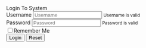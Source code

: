 <!doctype html>
<html lang="en">
<head>
    <meta charset="UTF-8">
    <meta name="viewport"
          content="width=device-width, user-scalable=no, initial-scale=1.0, maximum-scale=1.0, minimum-scale=1.0">
    <meta http-equiv="X-UA-Compatible" content="ie=edge">
    <title>Document</title>
    <link href="https://cdn.jsdelivr.net/npm/bootstrap@5.0.2/dist/css/bootstrap.min.css" rel="stylesheet" integrity="sha384-EVSTQN3/azprG1Anm3QDgpJLIm9Nao0Yz1ztcQTwFspd3yD65VohhpuuCOmLASjC" crossorigin="anonymous">
</head>
<body>
    <main class="container">
        <header class="row text-center"></header>
        <section class="row">
            <form action="" method="post">
                <div class="card">
                    <div class="card-header">
                        Login To System
                    </div>
                    <div class="card-body">
                        <div class="form-group">
                            <label for="username">Username</label>
                            <input type="text" class="form-control" name="username" id="username" aria-describedby="usernameHid" placeholder="Username">
                            <small id="usernameHid" class="form-text text-muted">Username is valid</small>
                        </div>
                        <div class="form-group">
                            <label for="password">Password</label>
                            <input type="password" class="form-control" name="username" id="password" aria-describedby="passwordHid" placeholder="Password">
                            <small id="passwordHid" class="form-text text-muted">Password is valid</small>
                        </div>
                        <div class="form-check">
                            <label class="form-check-label">
                                <input type="checkbox" class="form-check-input" name="rememberMe" id="rememberMe" value="true">Remember Me
                            </label>
                        </div>
                        <div class="card-footer text-muted">
                            <button class="btn btn-primary">Login</button>
                            <button class="btn btn-secondary">Reset</button>
                        </div>
                    </div>
                </div>
            </form>
        </section>
    </main>
</body>
</html>
